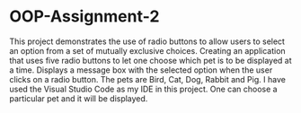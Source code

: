# OOP-Assignment-2
This project demonstrates the use of radio buttons to allow users to select an option from a set of mutually exclusive choices.
Creating an application that uses five radio buttons to let one choose which pet is to be displayed at a time.
Displays a message box with the selected option when the user clicks on a radio button.
The pets are Bird, Cat, Dog, Rabbit and Pig.
I have used the Visual Studio Code as my IDE in this project.
One can choose a particular pet and it will be displayed.
